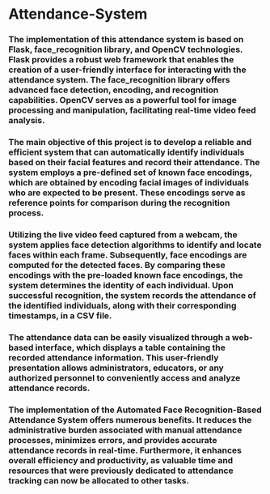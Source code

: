 # Attendance-System
### The implementation of this attendance system is based on Flask, face_recognition library, and OpenCV technologies. Flask provides a robust web framework that enables the creation of a user-friendly interface for interacting with the attendance system. The face_recognition library offers advanced face detection, encoding, and recognition capabilities. OpenCV serves as a powerful tool for image processing and manipulation, facilitating real-time video feed analysis.
### The main objective of this project is to develop a reliable and efficient system that can automatically identify individuals based on their facial features and record their attendance. The system employs a pre-defined set of known face encodings, which are obtained by encoding facial images of individuals who are expected to be present. These encodings serve as reference points for comparison during the recognition process.
### Utilizing the live video feed captured from a webcam, the system applies face detection algorithms to identify and locate faces within each frame. Subsequently, face encodings are computed for the detected faces. By comparing these encodings with the pre-loaded known face encodings, the system determines the identity of each individual. Upon successful recognition, the system records the attendance of the identified individuals, along with their corresponding timestamps, in a CSV file.
### The attendance data can be easily visualized through a web-based interface, which displays a table containing the recorded attendance information. This user-friendly presentation allows administrators, educators, or any authorized personnel to conveniently access and analyze attendance records.
### The implementation of the Automated Face Recognition-Based Attendance System offers numerous benefits. It reduces the administrative burden associated with manual attendance processes, minimizes errors, and provides accurate attendance records in real-time. Furthermore, it enhances overall efficiency and productivity, as valuable time and resources that were previously dedicated to attendance tracking can now be allocated to other tasks.
